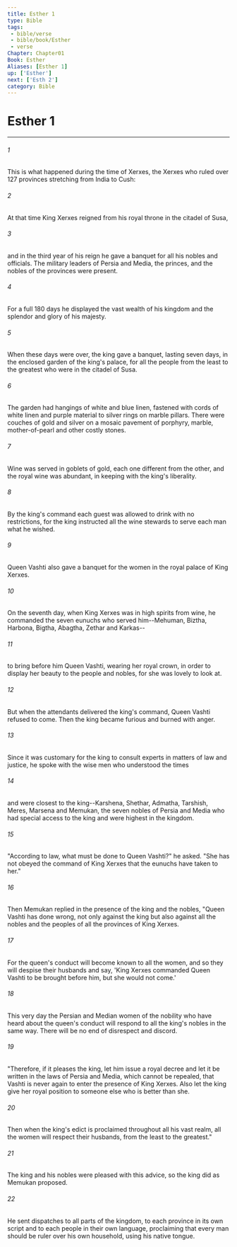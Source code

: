 ```yaml
---
title: Esther 1
type: Bible
tags:
 - bible/verse
 - bible/book/Esther
 - verse
Chapter: Chapter01
Book: Esther
Aliases: [Esther 1]
up: ['Esther']
next: ['Esth 2']
category: Bible
---
```

# Esther 1

***


###### 1 
This is what happened during the time of Xerxes, the Xerxes who ruled over 127 provinces stretching from India to Cush: 

###### 2 
At that time King Xerxes reigned from his royal throne in the citadel of Susa, 

###### 3 
and in the third year of his reign he gave a banquet for all his nobles and officials. The military leaders of Persia and Media, the princes, and the nobles of the provinces were present. 

###### 4 
For a full 180 days he displayed the vast wealth of his kingdom and the splendor and glory of his majesty. 

###### 5 
When these days were over, the king gave a banquet, lasting seven days, in the enclosed garden of the king's palace, for all the people from the least to the greatest who were in the citadel of Susa. 

###### 6 
The garden had hangings of white and blue linen, fastened with cords of white linen and purple material to silver rings on marble pillars. There were couches of gold and silver on a mosaic pavement of porphyry, marble, mother-of-pearl and other costly stones. 

###### 7 
Wine was served in goblets of gold, each one different from the other, and the royal wine was abundant, in keeping with the king's liberality. 

###### 8 
By the king's command each guest was allowed to drink with no restrictions, for the king instructed all the wine stewards to serve each man what he wished. 

###### 9 
Queen Vashti also gave a banquet for the women in the royal palace of King Xerxes. 

###### 10 
On the seventh day, when King Xerxes was in high spirits from wine, he commanded the seven eunuchs who served him--Mehuman, Biztha, Harbona, Bigtha, Abagtha, Zethar and Karkas-- 

###### 11 
to bring before him Queen Vashti, wearing her royal crown, in order to display her beauty to the people and nobles, for she was lovely to look at. 

###### 12 
But when the attendants delivered the king's command, Queen Vashti refused to come. Then the king became furious and burned with anger. 

###### 13 
Since it was customary for the king to consult experts in matters of law and justice, he spoke with the wise men who understood the times 

###### 14 
and were closest to the king--Karshena, Shethar, Admatha, Tarshish, Meres, Marsena and Memukan, the seven nobles of Persia and Media who had special access to the king and were highest in the kingdom. 

###### 15 
"According to law, what must be done to Queen Vashti?" he asked. "She has not obeyed the command of King Xerxes that the eunuchs have taken to her." 

###### 16 
Then Memukan replied in the presence of the king and the nobles, "Queen Vashti has done wrong, not only against the king but also against all the nobles and the peoples of all the provinces of King Xerxes. 

###### 17 
For the queen's conduct will become known to all the women, and so they will despise their husbands and say, 'King Xerxes commanded Queen Vashti to be brought before him, but she would not come.' 

###### 18 
This very day the Persian and Median women of the nobility who have heard about the queen's conduct will respond to all the king's nobles in the same way. There will be no end of disrespect and discord. 

###### 19 
"Therefore, if it pleases the king, let him issue a royal decree and let it be written in the laws of Persia and Media, which cannot be repealed, that Vashti is never again to enter the presence of King Xerxes. Also let the king give her royal position to someone else who is better than she. 

###### 20 
Then when the king's edict is proclaimed throughout all his vast realm, all the women will respect their husbands, from the least to the greatest." 

###### 21 
The king and his nobles were pleased with this advice, so the king did as Memukan proposed. 

###### 22 
He sent dispatches to all parts of the kingdom, to each province in its own script and to each people in their own language, proclaiming that every man should be ruler over his own household, using his native tongue. 
